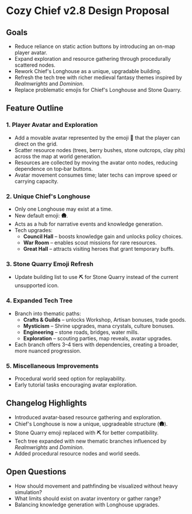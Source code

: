 # Cozy Chief v2.8 Design Proposal

## Goals
- Reduce reliance on static action buttons by introducing an on-map player avatar.
- Expand exploration and resource gathering through procedurally scattered nodes.
- Rework Chief's Longhouse as a unique, upgradable building.
- Refresh the tech tree with richer medieval fantasy themes inspired by *Realmwrights* and *Dominion*.
- Replace problematic emojis for Chief's Longhouse and Stone Quarry.

## Feature Outline
### 1. Player Avatar and Exploration
- Add a movable avatar represented by the emoji **🏃** that the player can direct on the grid.
- Scatter resource nodes (trees, berry bushes, stone outcrops, clay pits) across the map at world generation.
- Resources are collected by moving the avatar onto nodes, reducing dependence on top‑bar buttons.
- Avatar movement consumes time; later techs can improve speed or carrying capacity.

### 2. Unique Chief's Longhouse
- Only one Longhouse may exist at a time.
- New default emoji: **🛖**.
- Acts as a hub for narrative events and knowledge generation.
- Tech upgrades:
  - **Council Hall** – boosts knowledge gain and unlocks policy choices.
  - **War Room** – enables scout missions for rare resources.
  - **Great Hall** – attracts visiting heroes that grant temporary buffs.

### 3. Stone Quarry Emoji Refresh
- Update building list to use **⛏️** for Stone Quarry instead of the current unsupported icon.

### 4. Expanded Tech Tree
- Branch into thematic paths:
  - **Crafts & Guilds** – unlocks Workshop, Artisan bonuses, trade goods.
  - **Mysticism** – Shrine upgrades, mana crystals, culture bonuses.
  - **Engineering** – stone roads, bridges, water mills.
  - **Exploration** – scouting parties, map reveals, avatar upgrades.
- Each branch offers 3–4 tiers with dependencies, creating a broader, more nuanced progression.

### 5. Miscellaneous Improvements
- Procedural world seed option for replayability.
- Early tutorial tasks encouraging avatar exploration.

## Changelog Highlights
- Introduced avatar‑based resource gathering and exploration.
- Chief's Longhouse is now a unique, upgradeable structure (**🛖**).
- Stone Quarry emoji replaced with **⛏️** for better compatibility.
- Tech tree expanded with new thematic branches influenced by *Realmwrights* and *Dominion*.
- Added procedural resource nodes and world seeds.

## Open Questions
- How should movement and pathfinding be visualized without heavy simulation?
- What limits should exist on avatar inventory or gather range?
- Balancing knowledge generation with Longhouse upgrades.

